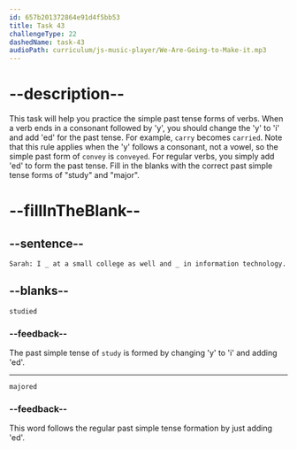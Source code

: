 ```yaml
---
id: 657b201372864e91d4f5bb53
title: Task 43
challengeType: 22
dashedName: task-43
audioPath: curriculum/js-music-player/We-Are-Going-to-Make-it.mp3
---
```


<!--
AUDIO REFERENCE:
Sarah: I studied at a small college as well and majored in information technology.
-->

# --description--

This task will help you practice the simple past tense forms of verbs. When a verb ends in a consonant followed by 'y', you should change the 'y' to 'i' and add 'ed' for the past tense. For example, `carry` becomes `carried`. Note that this rule applies when the 'y' follows a consonant, not a vowel, so the simple past form of `convey` is `conveyed`. For regular verbs, you simply add 'ed' to form the past tense.
Fill in the blanks with the correct past simple tense forms of "study" and "major".

# --fillInTheBlank--

## --sentence--

`Sarah: I _ at a small college as well and _ in information technology.`

## --blanks--

`studied`

### --feedback--

The past simple tense of `study` is formed by changing 'y' to 'i' and adding 'ed'.

---

`majored`

### --feedback--

This word follows the regular past simple tense formation by just adding 'ed'.

